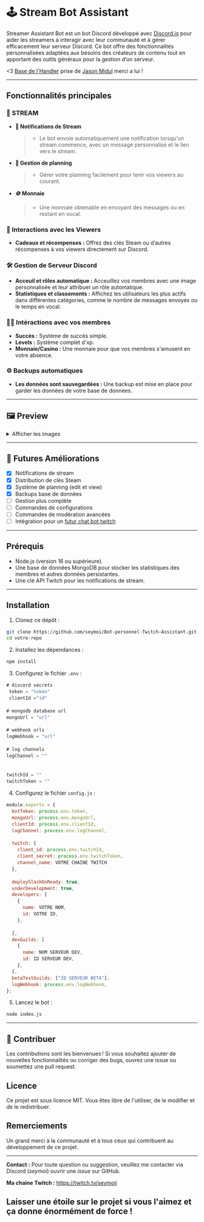 # 🕹️ Stream Bot Assistant

Streamer Assistant Bot est un bot Discord développé avec [Discord.js](https://discord.js.org/)  pour aider les streamers à interagir avec leur communauté et à gérer efficacement leur serveur Discord. Ce bot offre des fonctionnalités personnalisées adaptées aux besoins des créateurs de contenu tout en apportant des outils généraux pour la gestion d’un serveur.


<3 [Base de l'Handler](https://github.com/jasonmidul/Discord.js-v14-Bot-Handler) prise de [Jason Midul](https://github.com/jasonmidul) merci a lui !

---

## Fonctionnalités principales

### 🎥 STREAM
- **📢 Notifications de Stream**
    > - Le bot envoie automatiquement une notification lorsqu’un stream commence, avec un message personnalisé et le lien vers le stream.
- **📆 Gestion de planning**
    > - Gérer votre planning facilement pour tenir vos viewers au courant.
- **🪙 Monnaie**
    > - Une monnaie obtenable en envoyant des messages ou en restant en vocal.

### 🎁 Interactions avec les Viewers
- **Cadeaux et récompenses :** Offrez des clés Steam ou d’autres récompenses à vos viewers directement sur Discord.

### 🛠️ Gestion de Serveur Discord
- **Acceuil et rôles automatique :** Acceuillez vos membres avec une image personnalisée et leur attribuer un rôle automatique.
- **Statistiques et classements :** Affichez les utilisateurs les plus actifs dans différentes catégories, comme le nombre de messages envoyés ou le temps en vocal.

### 🙋‍♂️ Intéractions avec vos membres
- **Succès :** Système de succès simple.
- **Levels :** Système complet d'xp.
- **Monnaie/Casino :** Une monnaie pour que vos membres s'amusent en votre absence.


### ⚙️ Backups automatiques
- **Les données sont sauvegardées :** Une backup est mise en place pour garder les données de votre base de données.

---

## 🖼️ Preview
<details>
  <summary>Afficher les images</summary>
  <h3>Notifications de stream<br />
<img src="/assets/preview/img1.png" alt="Notif1"><br />
<img src="/assets/preview/img2.png" alt="Notif2" ><br />
  <h3>Clé<br />
<img src="/assets/preview/img3.png" alt="key1" ><br />
<img src="/assets/preview/img4.png" alt="key2"><br />
  <h3>Planning<br />
<img src="/assets/preview/img5.png" alt="Planning" ><br />
  <h3>Succès<br />
<img src="/assets/preview/img6.png" alt="Success" ><br />
  <h3>Level/Xp<br />
<img src="/assets/preview/img7.png" alt="Level" ><br />
  <h3>Monnaie<br />
<img src="/assets/preview/img8.png" alt="currency" ><br />
</details>

---

## 🚀 Futures Améliorations
- [x] Notifications de stream  
- [x] Distribution de clés Steam  
- [x] Système de planning (edit et view)
- [x] Backups base de données
- [ ] Gestion plus complète
- [ ] Commandes de configurations
- [ ] Commandes de modération avancées  
- [ ] Intégration pour un [futur chat bot twitch](https://github.com/seymoi/Twitch-Bot)

---

## Prérequis
- Node.js (version 16 ou supérieure).
- Une base de données MongoDB pour stocker les statistiques des membres et autres données persistantes.
- Une clé API Twitch pour les notifications de stream.
---
## Installation
1. Clonez ce dépôt :
```bash
git clone https://github.com/seymoi/Bot-personnel-Twitch-Assistant.git
cd votre-repo
```
2. Installez les dépendances :
```bash
npm install
```
3. Configurez le fichier `.env` :
```javascript
# discord secrets
 token = "token"
 clientId ="id"

# mongodb database url
mongoUrl = "url"

# webhook urls
logWebhook = "url"

# log channels
logChannel = ""


twitchId = ""
twitchToken = ""
```
4. Configurez le fichier `config.js` :
```javascript
module.exports = {
  botToken: process.env.token,
  mongoUrl: process.env.mongoUrl,
  clientId: process.env.clientId,
  logChannel: process.env.logChannel,

  twitch: {
    client_id: process.env.twitchId,
    client_secret: process.env.twitchToken,
    channel_name: VOTRE CHAINE TWITCH
  },

  deploySlashOnReady: true,
  underDevelopment: true,
  developers: [
    {
      name: VOTRE NOM,
      id: VOTRE ID,
    },
    
  ],
  devGuilds: [
    {
      name: NOM SERVEUR DEV,
      id: ID SERVEUR DEV,
    },
  ],
  betaTestGuilds: ["ID SERVEUR BETA"],
  logWebhook: process.env.logWebhook,
};
```
5. Lancez le bot :
```bash
node index.js
```

---

## 🤝 Contribuer
Les contributions sont les bienvenues ! Si vous souhaitez ajouter de nouvelles fonctionnalités ou corriger des bugs, ouvrez une issue ou soumettez une pull request.

## Licence
Ce projet est sous licence MIT. Vous êtes libre de l'utiliser, de le modifier et de le redistribuer.

## Remerciements
Un grand merci à la communauté et à tous ceux qui contribuent au développement de ce projet.

---

**Contact :** Pour toute question ou suggestion, veuillez me contacter via Discord (*seymoi*) ouvrir une *issue* sur GitHub.

**Ma chaine Twitch :** https://twitch.tv/seymoii

## **Laisser une étoile sur le projet si vous l'aimez et ça donne énormément de force !**

